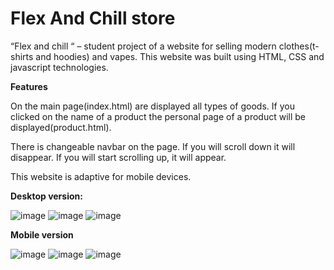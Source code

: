 # Flex And Chill store

“Flex and chill “ – student project of a website for selling modern clothes(t-shirts and hoodies) and vapes. This website was built using HTML, CSS and javascript technologies.

**Features**

On the main page(index.html) are displayed all types of goods. If you clicked on the name of a product the personal page of a product will be displayed(product.html).

There is changeable navbar on the page. If you will scroll down it will disappear. If you will start scrolling up, it will appear.

This website is adaptive for mobile devices.

**Desktop version:**

![image](https://github.com/user-attachments/assets/63da41fa-2fb1-40b1-92e3-8d68b17bf8f8)
![image](https://github.com/user-attachments/assets/b91d3a5c-d5ba-43fc-8f5c-2c10bd40a6c8)
![image](https://github.com/user-attachments/assets/ad2b9570-e665-43c0-a108-029d8adeb45f)

**Mobile version**

![image](https://github.com/user-attachments/assets/9dee98e2-0901-4a35-b0a8-f70a89583f6e)
![image](https://github.com/user-attachments/assets/a4ae3c1b-799d-43d1-b082-952bdad08247)
![image](https://github.com/user-attachments/assets/a5f16c56-3fa5-4723-985a-0e4b6a15ea3c)



